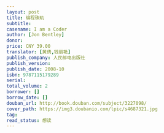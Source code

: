 ```yaml
---
layout: post
title: 编程珠玑
subtitle:
casename: I am a Coder
author: [Jon Bentley]
donor: 
price: CNY 39.00
translator: [黄倩,钱丽艳]
publish_company: 人民邮电出版社
publish_version: 
publish_date: 2008-10
isbn: 9787115179289
serial: 
total_volume: 2
borrower: []
borrow_date: []
douban_url: http://book.douban.com/subject/3227098/
cover_path: https://img3.doubanio.com/lpic/s4687321.jpg
tag: 
read_status: 想读
---
```

